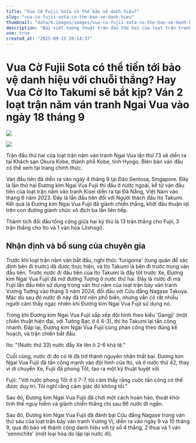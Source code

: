 ```yaml
---
title: "Vua Cờ Fujii Sota có thể bảo vệ danh hiệu?"
slug: "vua-co-fujii-sota-co-the-bao-ve-danh-hieu"
thumbnail: "data/6.images/images/vua-co-fujii-sota-co-the-bao-ve-danh-hieu.webp"
description: "Bài viết tường thuật trận đấu thứ hai của loạt trận tranh Ngai Vua lần thứ 73 giữa Fujii Sota và Ito Takumi, phân tích các nước đi chính và kết quả trận đấu."
use: true
created_at: "2025-09-15 20:14:37"
---
```


# Vua Cờ Fujii Sota có thể tiến tới bảo vệ danh hiệu với chuỗi thắng? Hay Vua Cờ Ito Takumi sẽ bắt kịp? Ván 2 loạt trận năm ván tranh Ngai Vua vào ngày 18 tháng 9

![](/images/uUzvQ3lML_bkIqyakc1vFlHZ-lVjSCI3npXVYKE5vkgK0hRmLwT_-ubgwki4aCOC6qTKYOBtEXZtW3sHT9PXyg6TOrtVYQSCXAaBBkTvmYsbz9K0pPsM5YhMZ_2tQAWgLxyq9m2-lkov46M-Np1ux16-CLqfKP8uLtWxqLWpkK58ms_4B-7zHCMj2D-trGww.webp)

![](/images/title-1757917985735.webp)

Trận đấu thứ hai của loạt trận năm ván tranh Ngai Vua lần thứ 73 sẽ diễn ra tại Khách sạn Okura Kobe, thành phố Kobe, tỉnh Hyogo. Biên bản ván đấu có thể xem tại trang chính thức.

Ván đầu tiên đã diễn ra vào ngày 4 tháng 9 tại Đảo Sentosa, Singapore. Đây là lần thứ hai Đương kim Ngai Vua Fujii thi đấu ở nước ngoài, kể từ ván đầu tiên của loạt trận năm ván tranh Kisei diễn ra tại Đà Nẵng, Việt Nam vào tháng 6 năm 2023. Đây là lần đầu tiên đối với Người thách đấu Ito Takumi. Kết quả là Đương kim Ngai Vua Fujii đã giành chiến thắng, khởi đầu thuận lợi trên con đường giành chức vô địch ba lần liên tiếp.

Thành tích đối đầu tổng cộng giữa hai kỳ thủ là 13 trận thắng cho Fujii, 3 trận thắng cho Ito và 1 ván hòa (Jishogi).

## Nhận định và bổ sung của chuyên gia

Trước khi loạt trận năm ván bắt đầu, nghi thức 'furigoma' (tung quân để xác định bên đi trước) đã được thực hiện, và Ito Takumi là bên đi trước trong ván đầu tiên. Trước nước đi đầu tiên của Ito Takumi là đẩy tốt trước Xe, Đương kim Ngai Vua Fujii đã mở đường Tượng ở nước thứ hai. Đây là nước đi mà Fujii lần đầu tiên sử dụng trong ván thứ năm của loạt trận bảy ván tranh Vương Tướng vào tháng 3 năm 2024, đối đầu với Cửu đẳng Nagase Takuya. Mặc dù sau đó nước đi này đã trở nên phổ biến, nhưng vẫn có rất nhiều người cảm thấy ngạc nhiên khi Đương kim Ngai Vua Fujii sử dụng nó.

Trong khi Đương kim Ngai Vua Fujii sắp xếp đội hình theo kiểu 'Gangji' (một chiến thuật hiện đại, với Tướng Bạc ở ô 4-3), thì Ito Takumi lại tấn công nhanh. Đáp lại, Đương kim Ngai Vua Fujii cũng phản công theo đúng kế hoạch, và trận chiến bắt đầu.

Ito: "(Nước thứ 33) nước đẩy Xe lên ô 2-6 khá tệ."

Cuối cùng, nước đi đó có lẽ đã trở thành nguyên nhân thất bại. Đương kim Ngai Vua Fujii đã tấn công mạnh vào đội hình của Ito, và ở nước thứ 42, thay vì di chuyển Xe, Fujii đã phong Tốt, tạo ra một kỹ thuật tuyệt vời.

Fujii: "Với nước phong Tốt ở ô 7-7, tôi cảm thấy rằng cuộc tấn công có thể được duy trì. Tôi nghĩ rằng cảm giác đó không tồi."

Sau đó, Đương kim Ngai Vua Fujii đã chơi một cách hoàn hảo, thoát khỏi tình thế nguy hiểm và giành chiến thắng chỉ sau 66 nước đi ngắn.

Sau đó, Đương kim Ngai Vua Fujii đã đánh bại Cửu đẳng Nagase trong ván thứ sáu của loạt trận bảy ván tranh Vương Vị, diễn ra vào ngày 9 và 10 tháng 9, qua đó bảo vệ thành công danh hiệu với tỷ số 4 thắng, 2 thua và 1 ván 'sennichite' (một loại hòa do lặp lại nước đi).

